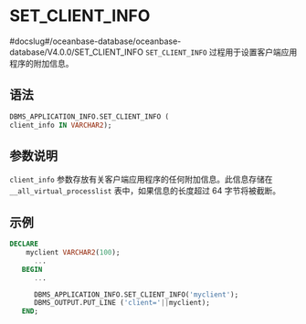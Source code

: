 # SET_CLIENT_INFO 
#docslug#/oceanbase-database/oceanbase-database/V4.0.0/SET_CLIENT_INFO
`SET_CLIENT_INFO` 过程用于设置客户端应用程序的附加信息。

## 语法 

```sql
DBMS_APPLICATION_INFO.SET_CLIENT_INFO (
client_info IN VARCHAR2);
```



## 参数说明 

`client_info` 参数存放有关客户端应用程序的任何附加信息。此信息存储在 `__all_virtual_processlist` 表中，如果信息的长度超过 64 字节将被截断。

## 示例 

```sql
DECLARE
    myclient VARCHAR2(100);
      ...
   BEGIN
      ...

      DBMS_APPLICATION_INFO.SET_CLIENT_INFO('myclient');
      DBMS_OUTPUT.PUT_LINE ('client='||myclient);
   END;  
```


